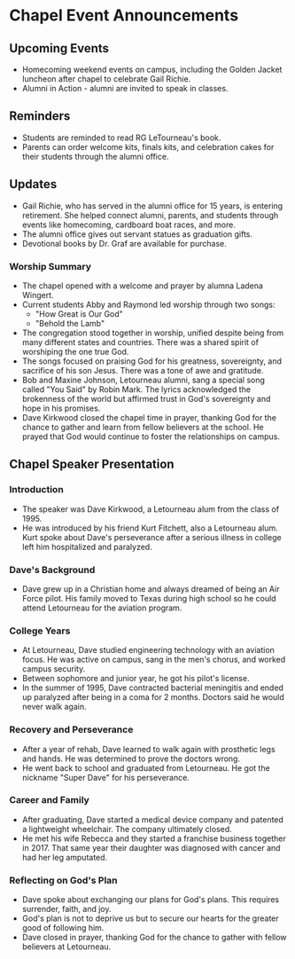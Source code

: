 

# Chapel Event Announcements

## Upcoming Events
- Homecoming weekend events on campus, including the Golden Jacket luncheon after chapel to celebrate Gail Richie.
- Alumni in Action - alumni are invited to speak in classes.

## Reminders
- Students are reminded to read RG LeTourneau's book.
- Parents can order welcome kits, finals kits, and celebration cakes for their students through the alumni office.

## Updates
- Gail Richie, who has served in the alumni office for 15 years, is entering retirement. She helped connect alumni, parents, and students through events like homecoming, cardboard boat races, and more. 
- The alumni office gives out servant statues as graduation gifts.
- Devotional books by Dr. Graf are available for purchase.


### Worship Summary

- The chapel opened with a welcome and prayer by alumna Ladena Wingert.
- Current students Abby and Raymond led worship through two songs:
    - "How Great is Our God" 
    - "Behold the Lamb"
- The congregation stood together in worship, unified despite being from many different states and countries. There was a shared spirit of worshiping the one true God.
- The songs focused on praising God for his greatness, sovereignty, and sacrifice of his son Jesus. There was a tone of awe and gratitude.
- Bob and Maxine Johnson, Letourneau alumni, sang a special song called "You Said" by Robin Mark. The lyrics acknowledged the brokenness of the world but affirmed trust in God's sovereignty and hope in his promises.
- Dave Kirkwood closed the chapel time in prayer, thanking God for the chance to gather and learn from fellow believers at the school. He prayed that God would continue to foster the relationships on campus. 


## Chapel Speaker Presentation

### Introduction

- The speaker was Dave Kirkwood, a Letourneau alum from the class of 1995. 
- He was introduced by his friend Kurt Fitchett, also a Letourneau alum. Kurt spoke about Dave's perseverance after a serious illness in college left him hospitalized and paralyzed.

### Dave's Background

- Dave grew up in a Christian home and always dreamed of being an Air Force pilot. His family moved to Texas during high school so he could attend Letourneau for the aviation program.

### College Years

- At Letourneau, Dave studied engineering technology with an aviation focus. He was active on campus, sang in the men's chorus, and worked campus security.  
- Between sophomore and junior year, he got his pilot's license. 
- In the summer of 1995, Dave contracted bacterial meningitis and ended up paralyzed after being in a coma for 2 months. Doctors said he would never walk again.

### Recovery and Perseverance

- After a year of rehab, Dave learned to walk again with prosthetic legs and hands. He was determined to prove the doctors wrong.
- He went back to school and graduated from Letourneau. He got the nickname "Super Dave" for his perseverance.

### Career and Family 

- After graduating, Dave started a medical device company and patented a lightweight wheelchair. The company ultimately closed.
- He met his wife Rebecca and they started a franchise business together in 2017. That same year their daughter was diagnosed with cancer and had her leg amputated.

### Reflecting on God's Plan

- Dave spoke about exchanging our plans for God's plans. This requires surrender, faith, and joy. 
- God's plan is not to deprive us but to secure our hearts for the greater good of following him. 
- Dave closed in prayer, thanking God for the chance to gather with fellow believers at Letourneau.